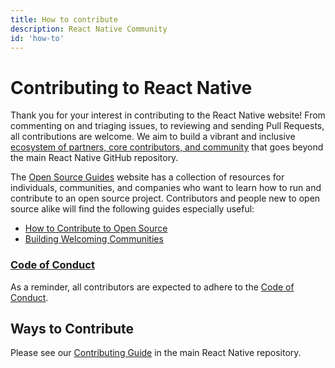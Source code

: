 ```yaml
---
title: How to contribute
description: React Native Community
id: 'how-to'
---
```


# Contributing to React Native

Thank you for your interest in contributing to the React Native website! From commenting on and triaging issues, to reviewing and sending Pull Requests, all contributions are welcome. We aim to build a vibrant and inclusive [ecosystem of partners, core contributors, and community](https://github.com/facebook/react-native/blob/main/ECOSYSTEM.md) that goes beyond the main React Native GitHub repository.

The [Open Source Guides](https://opensource.guide/) website has a collection of resources for individuals, communities, and companies who want to learn how to run and contribute to an open source project. Contributors and people new to open source alike will find the following guides especially useful:

- [How to Contribute to Open Source](https://opensource.guide/how-to-contribute/)
- [Building Welcoming Communities](https://opensource.guide/building-community/)

### [Code of Conduct](https://github.com/facebook/react/blob/main/CODE_OF_CONDUCT.md)

As a reminder, all contributors are expected to adhere to the [Code of Conduct](https://github.com/facebook/react/blob/main/CODE_OF_CONDUCT.md).

## Ways to Contribute

Please see our [Contributing Guide](https://github.com/facebook/react-native/blob/main/CONTRIBUTING.md) in the main React Native repository.
